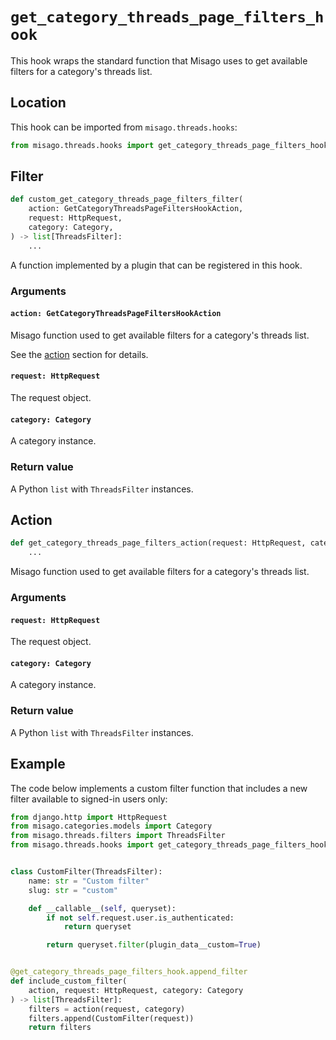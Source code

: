 # `get_category_threads_page_filters_hook`

This hook wraps the standard function that Misago uses to get available filters for a category's threads list.


## Location

This hook can be imported from `misago.threads.hooks`:

```python
from misago.threads.hooks import get_category_threads_page_filters_hook
```


## Filter

```python
def custom_get_category_threads_page_filters_filter(
    action: GetCategoryThreadsPageFiltersHookAction,
    request: HttpRequest,
    category: Category,
) -> list[ThreadsFilter]:
    ...
```

A function implemented by a plugin that can be registered in this hook.


### Arguments

#### `action: GetCategoryThreadsPageFiltersHookAction`

Misago function used to get available filters for a category's threads list.

See the [action](#action) section for details.


#### `request: HttpRequest`

The request object.


#### `category: Category`

A category instance.


### Return value

A Python `list` with `ThreadsFilter` instances.


## Action

```python
def get_category_threads_page_filters_action(request: HttpRequest, category: Category) -> list[ThreadsFilter]:
    ...
```

Misago function used to get available filters for a category's threads list.


### Arguments

#### `request: HttpRequest`

The request object.


#### `category: Category`

A category instance.


### Return value

A Python `list` with `ThreadsFilter` instances.


## Example

The code below implements a custom filter function that includes a new filter available to signed-in users only:

```python
from django.http import HttpRequest
from misago.categories.models import Category
from misago.threads.filters import ThreadsFilter
from misago.threads.hooks import get_category_threads_page_filters_hook


class CustomFilter(ThreadsFilter):
    name: str = "Custom filter"
    slug: str = "custom"

    def __callable__(self, queryset):
        if not self.request.user.is_authenticated:
            return queryset

        return queryset.filter(plugin_data__custom=True)


@get_category_threads_page_filters_hook.append_filter
def include_custom_filter(
    action, request: HttpRequest, category: Category
) -> list[ThreadsFilter]:
    filters = action(request, category)
    filters.append(CustomFilter(request))
    return filters
```